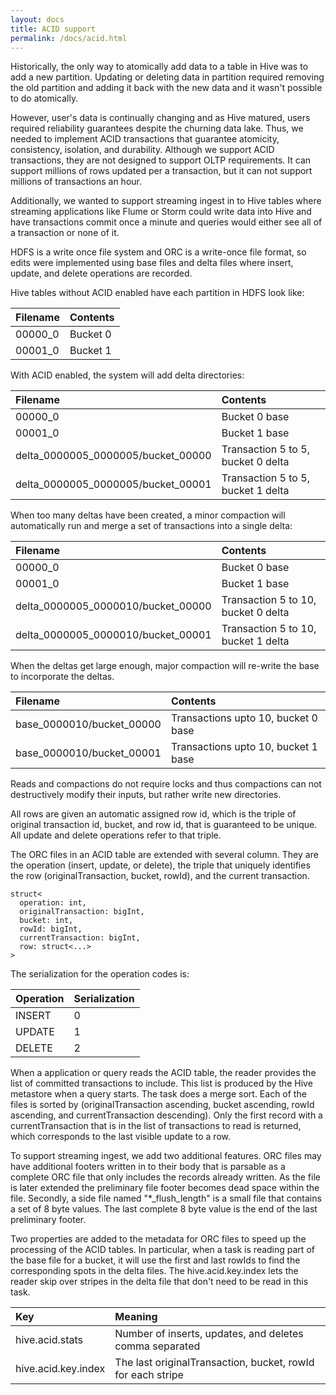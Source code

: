 ```yaml
---
layout: docs
title: ACID support
permalink: /docs/acid.html
---
```


Historically, the only way to atomically add data to a table in Hive
was to add a new partition. Updating or deleting data in partition
required removing the old partition and adding it back with the new
data and it wasn't possible to do atomically.

However, user's data is continually changing and as Hive matured,
users required reliability guarantees despite the churning data
lake. Thus, we needed to implement ACID transactions that guarantee
atomicity, consistency, isolation, and durability. Although we support
ACID transactions, they are not designed to support OLTP requirements.
It can support millions of rows updated per a transaction, but it can
not support millions of transactions an hour.

Additionally, we wanted to support streaming ingest in to Hive tables where
streaming applications like Flume or Storm could write data into Hive and
have transactions commit once a minute and queries would either see all of
a transaction or none of it.

HDFS is a write once file system and ORC is a write-once file format, so edits
were implemented using base files and delta files where insert, update, and
delete operations are recorded.

Hive tables without ACID enabled have each partition in HDFS look like:

Filename | Contents
:------- | :--------
00000_0  | Bucket 0
00001_0  | Bucket 1

With ACID enabled, the system will add delta directories:

Filename | Contents
:------- | :--------
00000_0  | Bucket 0 base
00001_0  | Bucket 1 base
delta_0000005_0000005/bucket_00000 | Transaction 5 to 5, bucket 0 delta
delta_0000005_0000005/bucket_00001 | Transaction 5 to 5, bucket 1 delta

When too many deltas have been created, a minor compaction will automatically
run and merge a set of transactions into a single delta:

Filename | Contents
:------- | :--------
00000_0  | Bucket 0 base
00001_0  | Bucket 1 base
delta_0000005_0000010/bucket_00000 | Transaction 5 to 10, bucket 0 delta
delta_0000005_0000010/bucket_00001 | Transaction 5 to 10, bucket 1 delta

When the deltas get large enough, major compaction will re-write the base
to incorporate the deltas.

Filename | Contents
:------- | :--------
base_0000010/bucket_00000 | Transactions upto 10, bucket 0 base
base_0000010/bucket_00001 | Transactions upto 10, bucket 1 base

Reads and compactions do not require locks and thus compactions can
not destructively modify their inputs, but rather write new
directories.

All rows are given an automatic assigned row id, which is the triple of
original transaction id, bucket, and row id, that is guaranteed to be unique.
All update and delete operations refer to that triple.

The ORC files in an ACID table are extended with several column. They
are the operation (insert, update, or delete), the triple that
uniquely identifies the row (originalTransaction, bucket, rowId), and
the current transaction.

```
struct<
  operation: int,
  originalTransaction: bigInt,
  bucket: int,
  rowId: bigInt,
  currentTransaction: bigInt,
  row: struct<...>
>
```

The serialization for the operation codes is:

Operation | Serialization
:-------- | :------------
INSERT    | 0
UPDATE    | 1
DELETE    | 2

When a application or query reads the ACID table, the reader provides
the list of committed transactions to include. This list is produced
by the Hive metastore when a query starts. The task does a merge
sort. Each of the files is sorted by (originalTransaction ascending,
bucket ascending, rowId ascending, and currentTransaction
descending). Only the first record with a currentTransaction that is
in the list of transactions to read is returned, which corresponds to
the last visible update to a row.

To support streaming ingest, we add two additional features. ORC files
may have additional footers written in to their body that is parsable
as a complete ORC file that only includes the records already
written. As the file is later extended the preliminary file footer
becomes dead space within the file. Secondly, a side file named
"*_flush_length" is a small file that contains a set of 8 byte
values. The last complete 8 byte value is the end of the last
preliminary footer.

Two properties are added to the metadata for ORC files to speed up the
processing of the ACID tables. In particular, when a task is reading
part of the base file for a bucket, it will use the first and last
rowIds to find the corresponding spots in the delta files. The
hive.acid.key.index lets the reader skip over stripes in the delta
file that don't need to be read in this task.

Key                 | Meaning
:------------------ | :-----------
hive.acid.stats     | Number of inserts, updates, and deletes comma separated
hive.acid.key.index | The last originalTransaction, bucket, rowId for each stripe
